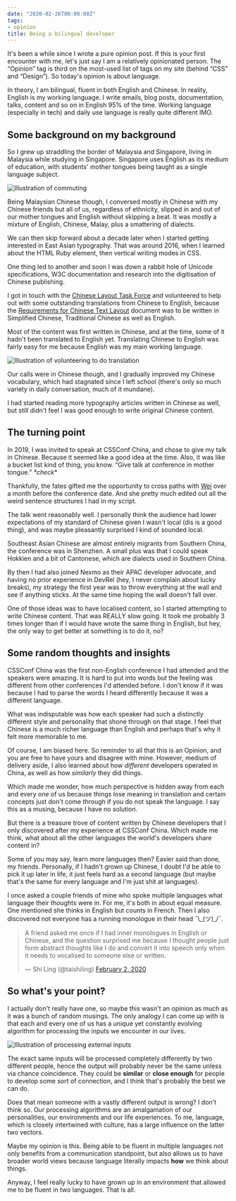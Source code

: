 ```yaml
---
date: "2020-02-26T00:00:00Z"
tags:
- opinion
title: Being a bilingual developer
---
```

It's been a while since I wrote a pure opinion post. If this is your first encounter with me, let's just say I am a relatively opinionated person. The “Opinion” tag is third on the most-used list of tags on my site (behind “CSS” and “Design”). So today's opinion is about language.

In theory, I am bilingual, fluent in both English and Chinese. In reality, English is my working language. I write emails, blog posts, documentation, talks, content and so on in English 95% of the time. Working language (especially in tech) and daily use language is really quite different IMO.

## Some background on my background

So I grew up straddling the border of Malaysia and Singapore, living in Malaysia while studying in Singapore. Singapore uses English as its medium of education, with students' mother tongues being taught as a single language subject.

<img src="/assets/images/posts/bilingual/commute.png" srcset="/assets/images/posts/bilingual/commute@2x.png 2x" alt="Illustration of commuting">

Being Malaysian Chinese though, I conversed mostly in Chinese with my Chinese friends but all of us, regardless of ethnicity, slipped in and out of our mother tongues and English without skipping a beat. It was mostly a mixture of English, Chinese, Malay, plus a smattering of dialects.

We can then skip forward about a decade later when I started getting interested in East Asian typography. That was around 2016, when I learned about the HTML Ruby element, then vertical writing modes in CSS.

One thing led to another and soon I was down a rabbit hole of Unicode specifications, W3C documentation and research into the digitisation of Chinese publishing.

I got in touch with the [Chinese Layout Task Force](https://w3c.github.io/clreq/homepage/) and volunteered to help out with some outstanding translations from Chinese to English, because the [Requirements for Chinese Text Layout](https://w3c.github.io/clreq/) document was to be written in Simplified Chinese, Traditional Chinese as well as English.

Most of the content was first written in Chinese, and at the time, some of it hadn't been translated to English yet. Translating Chinese to English was fairly easy for me because English was my main working language.

<img src="/assets/images/posts/bilingual/translate.png" srcset="/assets/images/posts/bilingual/translate@2x.png 2x" alt="Illustration of volunteering to do translation">

Our calls were in Chinese though, and I gradually improved my Chinese vocabulary, which had stagnated since I left school (there's only so much variety in daily conversation, much of it mundane).

I had started reading more typography articles written in Chinese as well, but still didn't feel I was good enough to write original Chinese content.

## The turning point

In 2019, I was invited to speak at CSSConf China, and chose to give my talk in Chinese. Because it seemed like a good idea at the time. Also, it was like a bucket list kind of thing, you know. “Give talk at conference in mother tongue.” *\*check*\*

Thankfully, the fates gifted me the opportunity to cross paths with [Wei](https://wgao19.cc/) over a month before the conference date. And she pretty much edited out all the weird sentence structures I had in my script.

The talk went reasonably well. I personally think the audience had lower expectations of my standard of Chinese given I wasn't local (dis is a good thing), and was maybe pleasantly surprised I kind of sounded local.

<div class="note">
Southeast Asian Chinese are almost entirely migrants from Southern China, the conference was in Shenzhen. A small plus was that I could speak Hokkien and a bit of Cantonese, which are dialects used in Southern China.
</div>

By then I had also joined Nexmo as their APAC developer advocate, and having no prior experience in DevRel (hey, I never complain about lucky breaks), my strategy the first year was to throw everything at the wall and see if anything sticks. At the same time hoping the wall doesn't fall over.

One of those ideas was to have localised content, so I started attempting to write Chinese content. That was REALLY slow going. It took me probably 3 times longer than if I would have wrote the same thing in English, but hey, the only way to get better at something is to do it, no?

## Some random thoughts and insights

CSSConf China was the first non-English conference I had attended and the speakers were amazing. It is hard to put into words but the feeling was different from other conferences I'd attended before. I don't know if it was because I had to parse the words I heard differently because it was a different language.

What was indisputable was how each speaker had such a distinctly different style and personality that shone through on that stage. I feel that Chinese is a much richer language than English and perhaps that's why it felt more memorable to me.

Of course, I am biased here. So reminder to all that this is an Opinion, and you are free to have yours and disagree with mine. However, medium of delivery aside, I also learned about how *different* developers operated in China, as well as how *similarly* they did things.

Which made me wonder, how much perspective is hidden away from each and every one of us because things lose meaning in translation and certain concepts just don't come through if you do not speak the language. I say this as a musing, because I have no solution.

But there is a treasure trove of content written by Chinese developers that I only discovered after my experience at CSSConf China. Which made me think, what about all the other languages the world's developers share content in?

Some of you may say, learn more languages then? Easier said than done, my friends. Personally, if I hadn't grown up Chinese, I doubt I'd be able to pick it up later in life, it just feels hard as a second language (but maybe that's the same for every language and I'm just shit at languages).

I once asked a couple friends of mine who spoke multiple languages what language their thoughts were in. For me, it's both in about equal measure. One mentioned she thinks in English but counts in French. Then I also discovered not everyone has a running monologue in their head <span class="kaomoji">¯\\\_(ツ)_/¯</span>.

<blockquote class="twitter-tweet"><p lang="en" dir="ltr">A friend asked me once if I had inner monologues in English or Chinese, and the question surprised me because I thought people just form abstract thoughts like I do and convert it into speech only when it needs to vocalised to someone else or written.</p>&mdash; Shi Ling (@taishiling) <a href="https://twitter.com/taishiling/status/1223856099087933440?ref_src=twsrc%5Etfw">February 2, 2020</a></blockquote>

## So what's your point?

I actually don't really have one, so maybe this wasn't an opinion as much as it was a bunch of random musings. The only analogy I can come up with is that each and every one of us has a unique yet constantly evolving algorithm for processing the inputs we encounter in our lives.

<img src="/assets/images/posts/bilingual/processing.png" srcset="/assets/images/posts/bilingual/processing@2x.png 2x" alt="Illustration of processing external inputs">

The exact same inputs will be processed completely differently by two different people, hence the output will probably never be the same unless via chance coincidence. They could be **similar** or **close enough** for people to develop some sort of connection, and I think that's probably the best we can do.

Does that mean someone with a vastly different output is wrong? I don't think so. Our processing algorithms are an amalgamation of our personalities, our environments and our life experiences. To me, language, which is closely intertwined with culture, has a large influence on the latter two vectors.

Maybe my opinion is this. Being able to be fluent in multiple languages not only benefits from a communication standpoint, but also allows us to have broader world views because language literally impacts **how** we think about things.

Anyway, I feel really lucky to have grown up in an environment that allowed me to be fluent in two languages. That is all.
